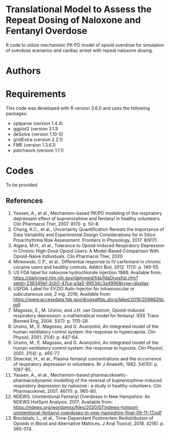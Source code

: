 

# Translational Model to Assess the Repeat Dosing of Naloxone and Fentanyl Overdose

R code to utilize mechanistic PK-PD model of opioid overdose for simulation of overdose scenarios and cardiac arrest with repeat naloxone dosing.

# Authors




# Requirements

This code was developed with R version 3.6.0 and uses the following packages:
*	optparse (version 1.4.4)
*	ggplot2 (version 3.1.1)
*	deSolve (version 1.10-5)
*	gridExtra (version 2.2.1)
*	FME (version 1.3.6.1)
*	patchwork (version 1.1.1)

# Codes

To be provided


## References

1.	Yassen, A., et al., Mechanism-based PK/PD modeling of the respiratory depressant effect of buprenorphine and fentanyl in healthy volunteers. Clin Pharmacol Ther, 2007. 81(1): p. 50-8.
2.	Chang, K.C., et al., Uncertainty Quantification Reveals the Importance of Data Variability and Experimental Design Considerations for in Silico Proarrhythmia Risk Assessment. Frontiers in Physiology, 2017. 8(917).
3.	Algera, M.H., et al., Tolerance to Opioid-Induced Respiratory Depression in Chronic High-Dose Opioid Users: A Model-Based Comparison With Opioid-Naive Individuals. Clin Pharmacol Ther, 2020.
4.	Minkowski, C.P., et al., Differential response to IV carfentanil in chronic cocaine users and healthy controls. Addict Biol, 2012. 17(1): p. 149-55.
5.	US FDA label for naloxone hydrochloride injection 1988; Available from: https://dailymed.nlm.nih.gov/dailymed/fda/fdaDrugXsl.cfm?setid=236349ef-2cb5-47ca-a3a5-99534c3a4996&type=display.
6.	USFDA. Label for EVZIO Auto-Injector for intramuscular or subcutaneous use, 2 mg. 2016; Available from: https://www.accessdata.fda.gov/drugsatfda_docs/label/2016/209862lbl.pdf.
7. Magosso, E., M. Ursino, and J.H. van Oostrom, Opioid-induced respiratory depression: a mathematical model for fentanyl. IEEE Trans Biomed Eng, 2004. 51(7): p. 1115-28.
8.	Ursino, M., E. Magosso, and G. Avanzolini, An integrated model of the human ventilatory control system: the response to hypercapnia. Clin Physiol, 2001. 21(4): p. 447-64.
9.	Ursino, M., E. Magosso, and G. Avanzolini, An integrated model of the human ventilatory control system: the response to hypoxia. Clin Physiol, 2001. 21(4): p. 465-77.
10.	Stoeckel, H., et al., Plasma fentanyl concentrations and the occurrence of respiratory depression in volunteers. Br J Anaesth, 1982. 54(10): p. 1087-95.
11.	Yassen, A., et al., Mechanism-based pharmacokinetic-pharmacodynamic modelling of the reversal of buprenorphine-induced respiratory depression by naloxone : a study in healthy volunteers. Clin Pharmacokinet, 2007. 46(11): p. 965-80.
12.	NDEWS. Unintentional Fentanyl Overdoses in New Hampshire: An NDEWS HotSpot Analysis. 2017; Available from: https://ndews.org/wordpress/files/2020/07/ndews-hotspot-unintentional-fentanyl-overdoses-in-new-hampshire-final-09-11-17.pdf
13.	Brockbals, L., et al., Time-Dependent Postmortem Redistribution of Opioids in Blood and Alternative Matrices. J Anal Toxicol, 2018. 42(6): p. 365-374.
